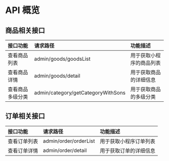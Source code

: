 # API 概览

## 商品相关接口

| 接口功能 | 请求路径 | 功能描述 |
| :--- | :--- | :--- |
| 查看商品列表 | admin/goods/goodsList | 用于获取小程序的商品列表 |
| 查看商品详情 | admin/goods/detail | 用于获取商品的详细信息 |
|  查看商品多级分类 | admin/category/getCategoryWithSons | 用于获取商品的多级分类 |

## 订单相关接口

| 接口功能 | 请求路径 | 功能描述 |
| :--- | :--- | :--- |
| 查看订单列表 | admin/order/orderList | 用于获取小程序订单列表 |
| 查看订单详情 | admin/order/detail | 用于获取订单的详细信息 |



